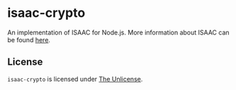 # isaac-crypto

An implementation of ISAAC for Node.js. More information about ISAAC can be found [here](http://burtleburtle.net/bob/rand/isaacafa.html).

## License
`isaac-crypto` is licensed under [The Unlicense](http://unlicense.org).
